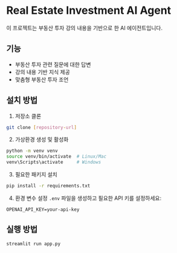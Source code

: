 # Real Estate Investment AI Agent

이 프로젝트는 부동산 투자 강의 내용을 기반으로 한 AI 에이전트입니다.

## 기능
- 부동산 투자 관련 질문에 대한 답변
- 강의 내용 기반 지식 제공
- 맞춤형 부동산 투자 조언

## 설치 방법
1. 저장소 클론
```bash
git clone [repository-url]
```

2. 가상환경 생성 및 활성화
```bash
python -m venv venv
source venv/bin/activate  # Linux/Mac
venv\Scripts\activate     # Windows
```

3. 필요한 패키지 설치
```bash
pip install -r requirements.txt
```

4. 환경 변수 설정
`.env` 파일을 생성하고 필요한 API 키를 설정하세요:
```
OPENAI_API_KEY=your-api-key
```

## 실행 방법
```bash
streamlit run app.py
```
